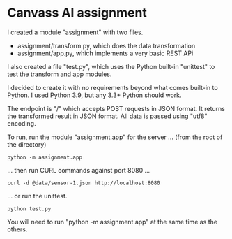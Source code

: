 # Canvass AI assignment

I created a module "assignment" with two files.

- assignment/transform.py, which does the data transformation
- assignment/app.py, which implements a very basic REST APi

I also created a file "test.py", which uses the
Python built-in "unittest" to test the transform
and app modules.

I decided to create it with no requirements
beyond what comes built-in to Python.  I
used Python 3.9, but any 3.3+ Python should
work.

The endpoint is "/" which accepts POST requests
in JSON format.  It returns the transformed
result in JSON format.  All data is passed
using "utf8" encoding.

To run, run the module "assignment.app" for the
server ... (from the root of the directory)

    python -m assignment.app

... then run CURL commands against port 8080 ...

    curl -d @data/sensor-1.json http://localhost:8080

... or run the unittest.

    python test.py

You will need to run "python -m assignment.app" at the same time as the others.
